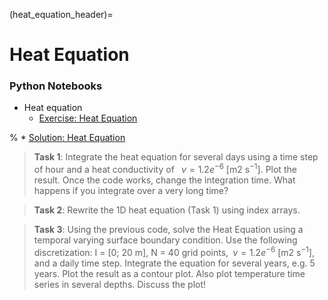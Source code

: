 (heat_equation_header)=
# Heat Equation 

### Python Notebooks
* Heat equation
  * [Exercise: Heat Equation](heat_equation:exercises) 

%  * [Solution: Heat Equation](heat_equation:solution)

>**Task 1**: Integrate the heat equation for several days using a time step of
>hour and a heat conductivity of  $\nu = 1.2e^{-6}$ [m2 s$^{-1}$]. Plot the result.
>Once the code works, change the integration time. What happens if you
>integrate over a very long time?


>**Task 2**: Rewrite the 1D heat equation (Task 1) using index arrays.

>**Task 3**: Using the previous code, solve the Heat Equation using a temporal
>varying surface boundary condition. Use the following discretization: I = [0;
>20 m], N = 40 grid points, $\nu = 1.2e^{-6}$ [m2 s$^{-1}$], and a daily time step.
>Integrate the equation for several years, e.g. 5 years. Plot the result as
>a contour plot. Also plot temperature time series in several depths. Discuss
>the plot! 

